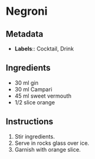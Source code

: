 # Negroni

## Metadata

- **Labels**:: Cocktail, Drink

## Ingredients

- 30 ml gin
- 30 ml Campari
- 45 ml sweet vermouth
- 1/2 slice orange

## Instructions

1. Stir ingredients.
2. Serve in rocks glass over ice.
3. Garnish with orange slice.
